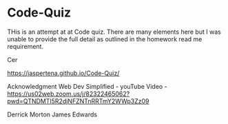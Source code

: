 # Code-Quiz

<p>THis is an attempt at at Code quiz. There are many elements here but I was unable to provide the full detail as outlined in the homework read me requirement.  

Cer


<https://jaspertena.github.io/Code-Quiz/>

Acknowledgment
Web Dev Simplified - youTube Video - <https://us02web.zoom.us/j/82322465062?pwd=QTNDMTI5R2djNFZNTnRRTmY2WWp3Zz09>

Derrick Morton
James Edwards 



